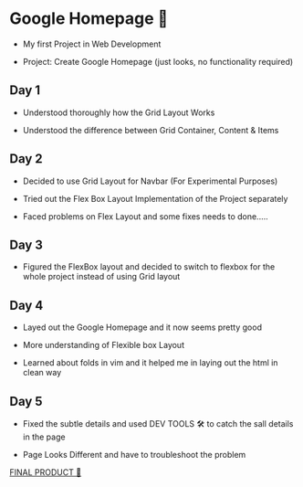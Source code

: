 # Google Homepage 🚀

- My first Project in Web Development

- Project: Create Google Homepage (just looks, no functionality required)

## Day 1

- Understood thoroughly how the Grid Layout Works

- Understood the difference between Grid Container, Content & Items

## Day 2

- Decided to use Grid Layout for Navbar (For Experimental Purposes)

- Tried out the Flex Box Layout Implementation of the Project separately

- Faced problems on Flex Layout and some fixes needs to done.....

## Day 3

- Figured the FlexBox layout and decided to switch to flexbox for the whole project instead of using Grid layout

## Day 4

- Layed out the Google Homepage and it now seems pretty good

- More understanding of Flexible box Layout

- Learned about folds in vim and it helped me in laying out the html in clean way

## Day 5

- Fixed the subtle details and used DEV TOOLS 🛠 to catch the sall details in the page

- Page Looks Different and have to troubleshoot the problem

[FINAL PRODUCT 💪](https://swiftective.github.io/google-homepage/)
